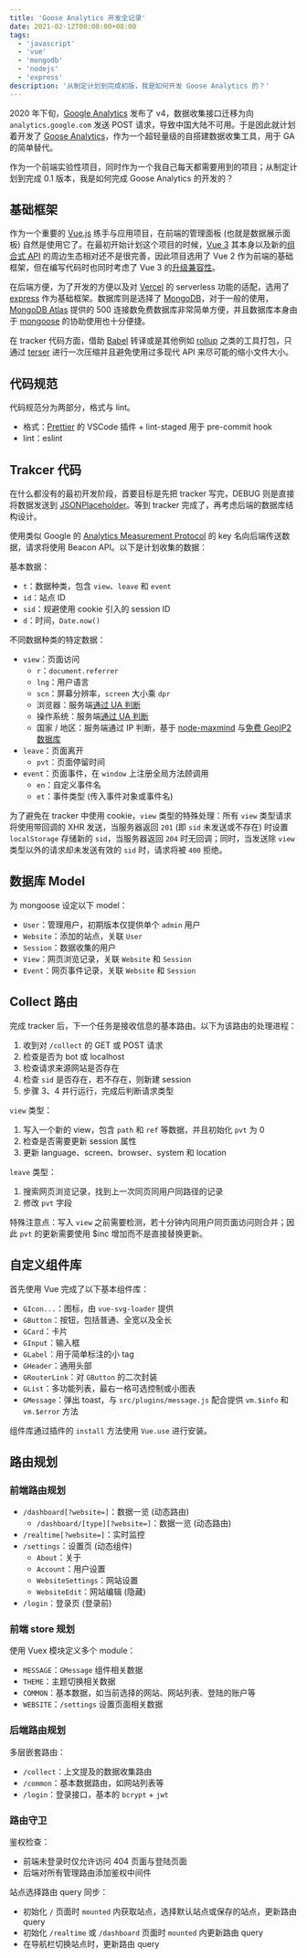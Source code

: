 ```yaml
---
title: 'Goose Analytics 开发全记录'
date: 2021-02-12T00:00:00+08:00
tags:
  - 'javascript'
  - 'vue'
  - 'mongodb'
  - 'nodejs'
  - 'express'
description: '从制定计划到完成初版，我是如何开发 Goose Analytics 的？'
---
```


2020 年下旬，[Google Analytics](https://analytics.google.com/) 发布了 v4，数据收集接口迁移为向 `analytics.google.com` 发送 POST 请求，导致中国大陆不可用。于是因此就计划着开发了 [Goose Analytics](https://github.com/amzrk2/goose-analytics)，作为一个超轻量级的自搭建数据收集工具，用于 GA 的简单替代。

<!--more-->

作为一个前端实验性项目，同时作为一个我自己每天都需要用到的项目；从制定计划到完成 0.1 版本，我是如何完成 Goose Analytics 的开发的？

## 基础框架

作为一个重要的 [Vue.js](https://vuejs.org/) 练手与应用项目，在前端的管理面板 (也就是数据展示面板) 自然是使用它了。在最初开始计划这个项目的时候，[Vue 3](https://v3.vuejs.org/) 其本身以及新的[组合式 API](https://v3.vuejs.org/guide/composition-api-introduction.html) 的周边生态相对还不是很完善，因此项目选用了 Vue 2 作为前端的基础框架，但在编写代码时也同时考虑了 Vue 3 的[升级兼容性](https://v3.vuejs.org/guide/migration/introduction.html)。

在后端方便，为了开发的方便以及对 [Vercel](https://vercel.com/) 的 serverless 功能的适配，选用了 [express](https://expressjs.com/) 作为基础框架。数据库则是选择了 [MongoDB](https://www.mongodb.com/)，对于一般的使用，[MongoDB Atlas](https://www.mongodb.com/cloud/atlas) 提供的 500 连接数免费数据库非常简单方便，并且数据库本身由于 [mongoose](https://mongoosejs.com/) 的协助使用也十分便捷。

在 tracker 代码方面，借助 [Babel](https://babeljs.io/) 转译或是其他例如 [rollup](https://rollupjs.org/) 之类的工具打包，只通过 [terser](https://terser.org/) 进行一次压缩并且避免使用过多现代 API 来尽可能的缩小文件大小。

## 代码规范

代码规范分为两部分，格式与 lint。

- 格式：[Prettier](https://prettier.io/) 的 VSCode 插件 + lint-staged 用于 pre-commit hook
- lint：eslint

## Trakcer 代码

在什么都没有的最初开发阶段，首要目标是先把 tracker 写完，DEBUG 则是直接将数据发送到 [JSONPlaceholder](https://jsonplaceholder.typicode.com/)。等到 tracker 完成了，再考虑后端的数据库结构设计。

使用类似 Google 的 [Analytics Measurement Protocol](https://developers.google.com/analytics/devguides/collection/protocol/v1/) 的 key 名向后端传送数据，请求将使用 Beacon API。以下是计划收集的数据：

基本数据：

- `t`：数据种类，包含 `view`、`leave` 和 `event`
- `id`：站点 ID
- `sid`：规避使用 cookie 引入的 session ID
- `d`：时间，`Date.now()`

不同数据种类的特定数据：

- `view`：页面访问
  - `r`：`document.referrer`
  - `lng`：用户语言
  - `scn`：屏幕分辨率，`screen` 大小乘 `dpr`
  - 浏览器：服务端[通过 UA 判断](https://www.npmjs.com/package/bowser)
  - 操作系统：服务端[通过 UA 判断](https://www.npmjs.com/package/bowser)
  - 国家 / 地区：服务端通过 IP 判断，基于 [node-maxmind](https://www.npmjs.com/package/maxmind) 与[免费 GeoIP2 数据库](https://dev.maxmind.com/geoip/geoip2/geolite2/)
- `leave`：页面离开
  - `pvt`：页面停留时间
- `event`：页面事件，在 `window` 上注册全局方法顾调用
  - `en`：自定义事件名
  - `et`：事件类型 (传入事件对象或事件名)

为了避免在 tracker 中使用 cookie，`view` 类型的特殊处理：所有 `view` 类型请求将使用带回调的 XHR 发送，当服务器返回 `201` (即 `sid` 未发送或不存在) 时设置 `localStorage` 存储新的 `sid`，当服务器返回 `204` 时无回调；同时，当发送除 `view` 类型以外的请求却未发送有效的 `sid` 时，请求将被 `400` 拒绝。

## 数据库 Model

为 mongoose 设定以下 model：

- `User`：管理用户，初期版本仅提供单个 `admin` 用户
- `Website`：添加的站点，关联 `User`
- `Session`：数据收集的用户
- `View`：网页浏览记录，关联 `Website` 和 `Session`
- `Event`：网页事件记录，关联 `Website` 和 `Session`

## Collect 路由

完成 tracker 后，下一个任务是接收信息的基本路由。以下为该路由的处理进程：

1. 收到对 `/collect` 的 GET 或 POST 请求
2. 检查是否为 bot 或 localhost
3. 检查请求来源网站是否存在
4. 检查 `sid` 是否存在，若不存在，则新建 session
5. 步骤 3、4 并行运行，完成后判断请求类型

`view` 类型：

1. 写入一个新的 view，包含 `path` 和 `ref` 等数据，并且初始化 `pvt` 为 0
2. 检查是否需要更新 session 属性
3. 更新 language、screen、browser、system 和 location

`leave` 类型：

1. 搜索网页浏览记录，找到上一次同页同用户同路径的记录
2. 修改 `pvt` 字段

特殊注意点：写入 `view` 之前需要检测，若十分钟内同用户同页面访问则合并；因此 `pvt` 的更新需要使用 $inc 增加而不是直接替换更新。

## 自定义组件库

首先使用 Vue 完成了以下基本组件库：

- `GIcon...`：图标，由 `vue-svg-loader` 提供
- `GButton`：按钮，包括普通、全宽以及全长
- `GCard`：卡片
- `GInput`：输入框
- `GLabel`：用于简单标注的小 tag
- `GHeader`：通用头部
- `GRouterLink`：对 `GButton` 的二次封装
- `GList`：多功能列表，最右一格可选控制或小图表
- `GMessage`：弹出 toast，与 `src/plugins/message.js` 配合提供 `vm.$info` 和 `vm.$error` 方法

组件库通过插件的 `install` 方法使用 `Vue.use` 进行安装。

## 路由规划

### 前端路由规划

- `/dashboard[?website=]`：数据一览 (动态路由)
  - `/dashboard/[type][?website=]`：数据一览 (动态路由)
- `/realtime[?website=]`：实时监控
- `/settings`：设置页 (动态组件)
  - `About`：关于
  - `Account`：用户设置
  - `WebsiteSettings`：网站设置
  - `WebsiteEdit`：网站编辑 (隐藏)
- `/login`：登录页 (登录前)

### 前端 store 规划

使用 Vuex 模块定义多个 module：

- `MESSAGE`：`GMessage` 组件相关数据
- `THEME`：主题切换相关数据
- `COMMON`：基本数据，如当前选择的网站、网站列表、登陆的账户等
- `WEBSITE`：`/settings` 设置页面相关数据

### 后端路由规划

多层嵌套路由：

- `/collect`：上文提及的数据收集路由
- `/common`：基本数据路由，如网站列表等
- `/login`：登录接口，基本的 `bcrypt` + `jwt`

### 路由守卫

鉴权检查：

- 前端未登录时仅允许访问 404 页面与登陆页面
- 后端对所有管理路由添加鉴权中间件

站点选择路由 query 同步：

- 初始化 `/` 页面时 `mounted` 内获取站点，选择默认站点或保存的站点，更新路由 query
- 初始化 `/realtime` 或 `/dashboard` 页面时 `mounted` 内更新路由 query
- 在导航栏切换站点时，更新路由 query
